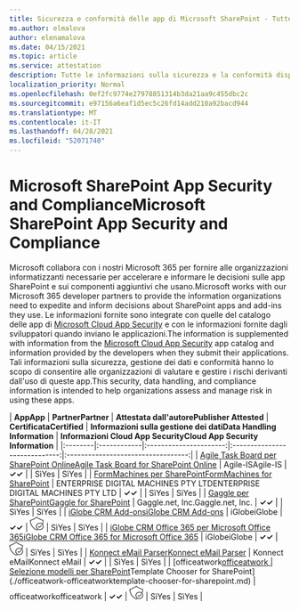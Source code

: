 ```yaml
---
title: Sicurezza e conformità delle app di Microsoft SharePoint - Tutte le app
ms.author: elmalova
author: elenamalova
ms.date: 04/15/2021
ms.topic: article
ms.service: attestation
description: Tutte le informazioni sulla sicurezza e la conformità disponibili per tutte le app SharePoint Microsoft.
localization_priority: Normal
ms.openlocfilehash: 0ef2fc9774e27978851314b3da21aa9c455dbc2c
ms.sourcegitcommit: e97156a6eaf1d5ec5c26fd14add210a92bacd944
ms.translationtype: MT
ms.contentlocale: it-IT
ms.lasthandoff: 04/28/2021
ms.locfileid: "52071740"
---
```

# <a name="microsoft-sharepoint-app-security-and-compliance"></a><span data-ttu-id="c515e-103">Microsoft SharePoint App Security and Compliance</span><span class="sxs-lookup"><span data-stu-id="c515e-103">Microsoft SharePoint App Security and Compliance</span></span>

<span data-ttu-id="c515e-104">Microsoft collabora con i nostri Microsoft 365 per fornire alle organizzazioni informatizzanti necessarie per accelerare e informare le decisioni sulle app SharePoint e sui componenti aggiuntivi che usano.</span><span class="sxs-lookup"><span data-stu-id="c515e-104">Microsoft works with our Microsoft 365 developer partners to provide the information organizations need to expedite and inform decisions about SharePoint apps and add-ins they use.</span></span> <span data-ttu-id="c515e-105">Le informazioni fornite sono integrate con quelle del catalogo delle app di [Microsoft Cloud App Security](https://www.microsoft.com/en-us/enterprise-mobility-security/cloud-app-security) e con le informazioni fornite dagli sviluppatori quando inviano le applicazioni.</span><span class="sxs-lookup"><span data-stu-id="c515e-105">The information is supplemented with information from the [Microsoft Cloud App Security](https://www.microsoft.com/en-us/enterprise-mobility-security/cloud-app-security) app catalog and information provided by the developers when they submit their applications.</span></span> <span data-ttu-id="c515e-106">Tali informazioni sulla sicurezza, gestione dei dati e conformità hanno lo scopo di consentire alle organizzazioni di valutare e gestire i rischi derivanti dall'uso di queste app.</span><span class="sxs-lookup"><span data-stu-id="c515e-106">This security, data handling, and compliance information is intended to help organizations assess and manage risk in using these apps.</span></span>

| <span data-ttu-id="c515e-107">**App**</span><span class="sxs-lookup"><span data-stu-id="c515e-107">**App**</span></span> | <span data-ttu-id="c515e-108">**Partner**</span><span class="sxs-lookup"><span data-stu-id="c515e-108">**Partner**</span></span> | <span data-ttu-id="c515e-109">**Attestata dall'autore**</span><span class="sxs-lookup"><span data-stu-id="c515e-109">**Publisher Attested**</span></span> | <span data-ttu-id="c515e-110">**Certificata**</span><span class="sxs-lookup"><span data-stu-id="c515e-110">**Certified**</span></span> | <span data-ttu-id="c515e-111">**Informazioni sulla gestione dei dati**</span><span class="sxs-lookup"><span data-stu-id="c515e-111">**Data Handling Information**</span></span> | <span data-ttu-id="c515e-112">**Informazioni Cloud App Security**</span><span class="sxs-lookup"><span data-stu-id="c515e-112">**Cloud App Security Information**</span></span> |
|:--------|:------------|:----------------------:|:-----------------------------:|:----------------------------------:|
| [<span data-ttu-id="c515e-113">Agile Task Board per SharePoint Online</span><span class="sxs-lookup"><span data-stu-id="c515e-113">Agile Task Board for SharePoint Online</span></span>](./agile-is-task-board-for-sharepoint-online.md) | <span data-ttu-id="c515e-114">Agile-IS</span><span class="sxs-lookup"><span data-stu-id="c515e-114">Agile-IS</span></span> | <span data-ttu-id="c515e-115">**✓**</span><span class="sxs-lookup"><span data-stu-id="c515e-115">**✓**</span></span> |  | <span data-ttu-id="c515e-116">Sì</span><span class="sxs-lookup"><span data-stu-id="c515e-116">Yes</span></span> | <span data-ttu-id="c515e-117">Sì</span><span class="sxs-lookup"><span data-stu-id="c515e-117">Yes</span></span> |
| [<span data-ttu-id="c515e-118">FormMachines per SharePoint</span><span class="sxs-lookup"><span data-stu-id="c515e-118">FormMachines for SharePoint</span></span>](./enterprise-digital-machines-pty-ltd-formmachines-for-sharepoint.md) | <span data-ttu-id="c515e-119">ENTERPRISE DIGITAL MACHINES PTY LTD</span><span class="sxs-lookup"><span data-stu-id="c515e-119">ENTERPRISE DIGITAL MACHINES PTY LTD</span></span> | <span data-ttu-id="c515e-120">**✓**</span><span class="sxs-lookup"><span data-stu-id="c515e-120">**✓**</span></span> |  | <span data-ttu-id="c515e-121">Sì</span><span class="sxs-lookup"><span data-stu-id="c515e-121">Yes</span></span> | <span data-ttu-id="c515e-122">Sì</span><span class="sxs-lookup"><span data-stu-id="c515e-122">Yes</span></span> |
| [<span data-ttu-id="c515e-123">Gaggle per SharePoint</span><span class="sxs-lookup"><span data-stu-id="c515e-123">Gaggle for SharePoint</span></span>](./gagglenet-inc-gaggle-for-sharepoint.md) | <span data-ttu-id="c515e-124">Gaggle.net, Inc.</span><span class="sxs-lookup"><span data-stu-id="c515e-124">Gaggle.net, Inc.</span></span> | <span data-ttu-id="c515e-125">**✓**</span><span class="sxs-lookup"><span data-stu-id="c515e-125">**✓**</span></span> |  | <span data-ttu-id="c515e-126">Sì</span><span class="sxs-lookup"><span data-stu-id="c515e-126">Yes</span></span> | <span data-ttu-id="c515e-127">Sì</span><span class="sxs-lookup"><span data-stu-id="c515e-127">Yes</span></span> |
| [<span data-ttu-id="c515e-128">iGlobe CRM Add-ons</span><span class="sxs-lookup"><span data-stu-id="c515e-128">iGlobe CRM Add-ons</span></span>](./iglobe-crm-add-ons.md) | <span data-ttu-id="c515e-129">iGlobe</span><span class="sxs-lookup"><span data-stu-id="c515e-129">iGlobe</span></span> | <span data-ttu-id="c515e-130">**✓**</span><span class="sxs-lookup"><span data-stu-id="c515e-130">**✓**</span></span> | <img alt="Certified application badge" src="../media/certified-badge.png" height="25" width="25" /> | <span data-ttu-id="c515e-131">Sì</span><span class="sxs-lookup"><span data-stu-id="c515e-131">Yes</span></span> | <span data-ttu-id="c515e-132">Sì</span><span class="sxs-lookup"><span data-stu-id="c515e-132">Yes</span></span> |
| [<span data-ttu-id="c515e-133">iGlobe CRM Office 365 per Microsoft Office 365</span><span class="sxs-lookup"><span data-stu-id="c515e-133">iGlobe CRM Office 365 for Microsoft Office 365</span></span>](./iglobe-crm-office-365-for-microsoft.md) | <span data-ttu-id="c515e-134">iGlobe</span><span class="sxs-lookup"><span data-stu-id="c515e-134">iGlobe</span></span> | <span data-ttu-id="c515e-135">**✓**</span><span class="sxs-lookup"><span data-stu-id="c515e-135">**✓**</span></span> | <img alt="Certified application badge" src="../media/certified-badge.png" height="25" width="25" /> | <span data-ttu-id="c515e-136">Sì</span><span class="sxs-lookup"><span data-stu-id="c515e-136">Yes</span></span> | <span data-ttu-id="c515e-137">Sì</span><span class="sxs-lookup"><span data-stu-id="c515e-137">Yes</span></span> |
| [<span data-ttu-id="c515e-138">Konnect eMail Parser</span><span class="sxs-lookup"><span data-stu-id="c515e-138">Konnect eMail Parser</span></span>](./konnect-email-parser.md) | <span data-ttu-id="c515e-139">Konnect eMail</span><span class="sxs-lookup"><span data-stu-id="c515e-139">Konnect eMail</span></span> | <span data-ttu-id="c515e-140">**✓**</span><span class="sxs-lookup"><span data-stu-id="c515e-140">**✓**</span></span> |  | <span data-ttu-id="c515e-141">Sì</span><span class="sxs-lookup"><span data-stu-id="c515e-141">Yes</span></span> | <span data-ttu-id="c515e-142">Sì</span><span class="sxs-lookup"><span data-stu-id="c515e-142">Yes</span></span> |
| <span data-ttu-id="c515e-143">[officeatwork</span><span class="sxs-lookup"><span data-stu-id="c515e-143">[officeatwork</span></span> | <span data-ttu-id="c515e-144">Selezione modelli per SharePoint](./officeatwork-officeatworktemplate-chooser-for-sharepoint.md)</span><span class="sxs-lookup"><span data-stu-id="c515e-144">Template Chooser for SharePoint](./officeatwork-officeatworktemplate-chooser-for-sharepoint.md)</span></span> | <span data-ttu-id="c515e-145">officeatwork</span><span class="sxs-lookup"><span data-stu-id="c515e-145">officeatwork</span></span> | <span data-ttu-id="c515e-146">**✓**</span><span class="sxs-lookup"><span data-stu-id="c515e-146">**✓**</span></span> | <img alt="Certified application badge" src="../media/certified-badge.png" height="25" width="25" /> | <span data-ttu-id="c515e-147">Sì</span><span class="sxs-lookup"><span data-stu-id="c515e-147">Yes</span></span> | <span data-ttu-id="c515e-148">Sì</span><span class="sxs-lookup"><span data-stu-id="c515e-148">Yes</span></span> |
